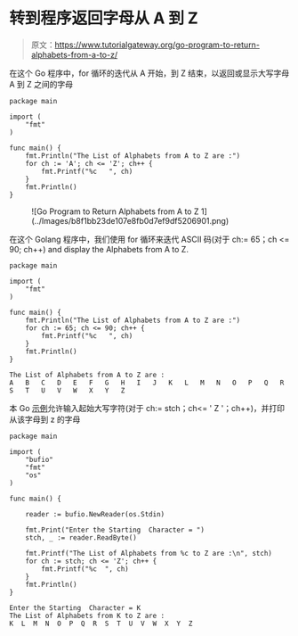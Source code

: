 # 转到程序返回字母从 A 到 Z

> 原文：<https://www.tutorialgateway.org/go-program-to-return-alphabets-from-a-to-z/>

在这个 Go 程序中，for 循环的迭代从 A 开始，到 Z 结束，以返回或显示大写字母 A 到 Z 之间的字母

```
package main

import (
    "fmt"
)

func main() {
    fmt.Println("The List of Alphabets from A to Z are :")
    for ch := 'A'; ch <= 'Z'; ch++ {
        fmt.Printf("%c   ", ch)
    }
    fmt.Println()
}
```

<figure class="wp-block-image size-large">![Go Program to Return Alphabets from A to Z 1](../Images/b8f1bb23de107e8fb0d7ef9df5206901.png)</figure>

在这个 Golang 程序中，我们使用 for 循环来迭代 ASCII 码(对于 ch:= 65；ch <= 90; ch++) and display the Alphabets from A to Z.

```
package main

import (
    "fmt"
)

func main() {
    fmt.Println("The List of Alphabets from A to Z are :")
    for ch := 65; ch <= 90; ch++ {
        fmt.Printf("%c   ", ch)
    }
    fmt.Println()
}
```

```
The List of Alphabets from A to Z are :
A   B   C   D   E   F   G   H   I   J   K   L   M   N   O   P   Q   R   S   T   U   V   W   X   Y   Z
```

本 Go [示例](https://www.tutorialgateway.org/go-programs/)允许输入起始大写字符(对于 ch:= stch；ch<= ' Z '；ch++)，并打印从该字母到 z 的字母

```
package main

import (
    "bufio"
    "fmt"
    "os"
)

func main() {

    reader := bufio.NewReader(os.Stdin)

    fmt.Print("Enter the Starting  Character = ")
    stch, _ := reader.ReadByte()

    fmt.Printf("The List of Alphabets from %c to Z are :\n", stch)
    for ch := stch; ch <= 'Z'; ch++ {
        fmt.Printf("%c  ", ch)
    }
    fmt.Println()
}
```

```
Enter the Starting  Character = K
The List of Alphabets from K to Z are :
K  L  M  N  O  P  Q  R  S  T  U  V  W  X  Y  Z 
```